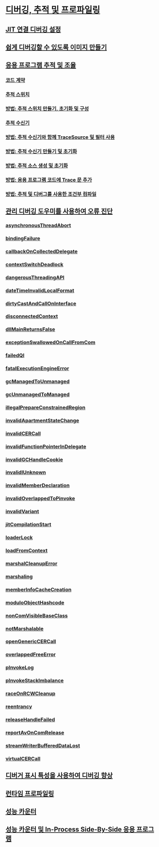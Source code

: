 # [디버깅, 추적 및 프로파일링](index.md)
## [JIT 연결 디버깅 설정](enabling-jit-attach-debugging.md)
## [쉽게 디버깅할 수 있도록 이미지 만들기](making-an-image-easier-to-debug.md)
## [응용 프로그램 추적 및 조율](tracing-and-instrumenting-applications.md)
### [코드 계약](code-contracts.md)
### [추적 스위치](trace-switches.md)
### [방법: 추적 스위치 만들기, 초기화 및 구성](how-to-create-initialize-and-configure-trace-switches.md)
### [추적 수신기](trace-listeners.md)
### [방법: 추적 수신기와 함께 TraceSource 및 필터 사용](how-to-use-tracesource-and-filters-with-trace-listeners.md)
### [방법: 추적 수신기 만들기 및 초기화](how-to-create-and-initialize-trace-listeners.md)
### [방법: 추적 소스 생성 및 초기화](how-to-create-and-initialize-trace-sources.md)
### [방법: 응용 프로그램 코드에 Trace 문 추가](how-to-add-trace-statements-to-application-code.md)
### [방법: 추적 및 디버그를 사용한 조건부 컴파일](how-to-compile-conditionally-with-trace-and-debug.md)
## [관리 디버깅 도우미를 사용하여 오류 진단](diagnosing-errors-with-managed-debugging-assistants.md)
### [asynchronousThreadAbort](asynchronousthreadabort-mda.md)
### [bindingFailure](bindingfailure-mda.md)
### [callbackOnCollectedDelegate](callbackoncollecteddelegate-mda.md)
### [contextSwitchDeadlock](contextswitchdeadlock-mda.md)
### [dangerousThreadingAPI](dangerousthreadingapi-mda.md)
### [dateTimeInvalidLocalFormat](datetimeinvalidlocalformat-mda.md)
### [dirtyCastAndCallOnInterface](dirtycastandcalloninterface-mda.md)
### [disconnectedContext](disconnectedcontext-mda.md)
### [dllMainReturnsFalse](dllmainreturnsfalse-mda.md)
### [exceptionSwallowedOnCallFromCom](exceptionswallowedoncallfromcom-mda.md)
### [failedQI](failedqi-mda.md)
### [fatalExecutionEngineError](fatalexecutionengineerror-mda.md)
### [gcManagedToUnmanaged](gcmanagedtounmanaged-mda.md)
### [gcUnmanagedToManaged](gcunmanagedtomanaged-mda.md)
### [illegalPrepareConstrainedRegion](illegalprepareconstrainedregion-mda.md)
### [invalidApartmentStateChange](invalidapartmentstatechange-mda.md)
### [invalidCERCall](invalidcercall-mda.md)
### [invalidFunctionPointerInDelegate](invalidfunctionpointerindelegate-mda.md)
### [invalidGCHandleCookie](invalidgchandlecookie-mda.md)
### [invalidIUnknown](invalidiunknown-mda.md)
### [invalidMemberDeclaration](invalidmemberdeclaration-mda.md)
### [invalidOverlappedToPinvoke](invalidoverlappedtopinvoke-mda.md)
### [invalidVariant](invalidvariant-mda.md)
### [jitCompilationStart](jitcompilationstart-mda.md)
### [loaderLock](loaderlock-mda.md)
### [loadFromContext](loadfromcontext-mda.md)
### [marshalCleanupError](marshalcleanuperror-mda.md)
### [marshaling](marshaling-mda.md)
### [memberInfoCacheCreation](memberinfocachecreation-mda.md)
### [moduloObjectHashcode](moduloobjecthashcode-mda.md)
### [nonComVisibleBaseClass](noncomvisiblebaseclass-mda.md)
### [notMarshalable](notmarshalable-mda.md)
### [openGenericCERCall](opengenericcercall-mda.md)
### [overlappedFreeError](overlappedfreeerror-mda.md)
### [pInvokeLog](pinvokelog-mda.md)
### [pInvokeStackImbalance](pinvokestackimbalance-mda.md)
### [raceOnRCWCleanup](raceonrcwcleanup-mda.md)
### [reentrancy](reentrancy-mda.md)
### [releaseHandleFailed](releasehandlefailed-mda.md)
### [reportAvOnComRelease](reportavoncomrelease-mda.md)
### [streamWriterBufferedDataLost](streamwriterbuffereddatalost-mda.md)
### [virtualCERCall](virtualcercall-mda.md)
## [디버거 표시 특성을 사용하여 디버깅 향상](enhancing-debugging-with-the-debugger-display-attributes.md)
## [런타임 프로파일링](runtime-profiling.md)
## [성능 카운터](performance-counters.md)
## [성능 카운터 및 In-Process Side-By-Side 응용 프로그램](performance-counters-and-in-process-side-by-side-applications.md)

